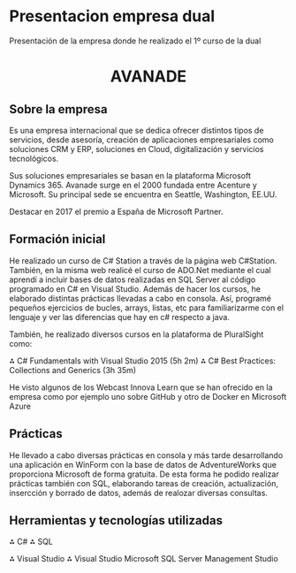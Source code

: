 # Presentacion empresa dual
Presentación de la empresa donde he realizado el 1º curso de la dual 

<h1 align="center"> AVANADE </h1>

## Sobre la empresa

Es una empresa internacional que se dedica ofrecer distintos tipos de servicios, desde asesoría, creación de aplicaciones empresariales como soluciones CRM y ERP, soluciones en Cloud, digitalización y servicios tecnológicos.

Sus soluciones empresariales se basan en la plataforma Microsoft Dynamics 365.
Avanade surge en el 2000 fundada entre Acenture y Microsoft. Su principal sede se encuentra en Seattle, Washington, EE.UU. 

Destacar en 2017 el premio a España de Microsoft Partner.

## Formación inicial

He realizado un curso de C# Station a través de la página web C#Station. También, en la misma web realicé el curso de ADO.Net mediante el cual aprendí a incluir bases de datos realizadas en SQL Server al código programado en C# en Visual Studio.
Además de hacer los cursos, he elaborado distintas prácticas llevadas a cabo en consola. Así, programé pequeños ejercicios de bucles, arrays, listas, etc para familiarizarme con el lenguaje y ver las diferencias que hay en c# respecto a java. 

También, he realizado diversos cursos en la plataforma de PluralSight como:

⁂ C# Fundamentals with Visual Studio 2015 (5h 2m)
⁂ C# Best Practices: Collections and Generics (3h 35m)

He visto algunos de los Webcast Innova Learn que se han ofrecido en la empresa como por ejemplo uno sobre GitHub y otro de Docker en Microsoft Azure

## Prácticas

He llevado a cabo diversas prácticas en consola y más tarde desarrollando una aplicación en WinForm con la base de datos de AdventureWorks que proporciona Microsoft de forma gratuita. De esta forma he podido realizar prácticas también con SQL, elaborando tareas de creación, actualización, insercción y borrado de datos, además de realozar diversas consultas.

## Herramientas y tecnologías utilizadas

⁂ C#
⁂ SQL

⁂ Visual Studio
⁂ Visual Studio Microsoft SQL Server Management Studio

